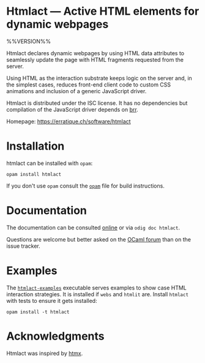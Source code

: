 Htmlact — Active HTML elements for dynamic webpages
===================================================
%%VERSION%%

Htmlact declares dynamic webpages by using HTML data attributes to
seamlessly update the page with HTML fragments requested from the
server.

Using HTML as the interaction substrate keeps logic on the server and,
in the simplest cases, reduces front-end client code to custom CSS
animations and inclusion of a generic JavaScript driver.

Htmlact is distributed under the ISC license. It has no dependencies 
but compilation of the JavaScript driver depends on [brr]. 

Homepage: https://erratique.ch/software/htmlact

[brr]: https://erratique.ch/software/brr

# Installation

htmlact can be installed with `opam`:

    opam install htmlact

If you don't use `opam` consult the [`opam`](opam) file for build
instructions.

# Documentation

The documentation can be consulted [online] or via `odig doc htmlact`.

Questions are welcome but better asked on the [OCaml forum] than on
the issue tracker.

[online]: https://erratique.ch/software/htmlact/doc
[OCaml forum]: https://discuss.ocaml.org/

# Examples

The [`htmlact-examples`](examples/htmlact_examples.ml) executable
serves examples to show case HTML interaction strategies. It is
installed if `webs` and `htmlit` are. Install `htmlact` with tests to
ensure it gets installed:

    opam install -t htmlact 

# Acknowledgments

Htmlact was inspired by [htmx](https://htmx.org).

